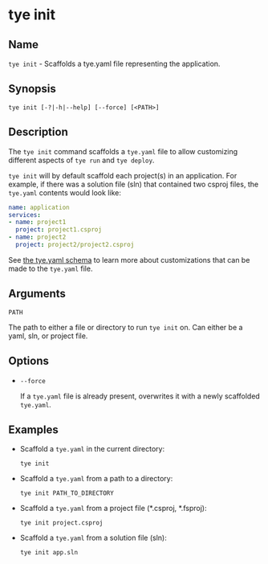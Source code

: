 # tye init

## Name

`tye init` - Scaffolds a tye.yaml file representing the application.

## Synopsis

```text
tye init [-?|-h|--help] [--force] [<PATH>]
```

## Description

The `tye init` command scaffolds a `tye.yaml` file to allow customizing different aspects of `tye run` and `tye deploy`.

`tye init` will by default scaffold each project(s) in an application. For example, if there was a solution file (sln) that contained two csproj files, the `tye.yaml` contents would look like:

```yaml
name: application
services:
- name: project1
  project: project1.csproj
- name: project2
  project: project2/project2.csproj
```

See [the tye.yaml schema](/docs/reference/schema.md) to learn more about customizations that can be made to the `tye.yaml` file.

## Arguments

`PATH`

The path to either a file or directory to run `tye init` on. Can either be a yaml, sln, or project file.

## Options

- `--force`

    If a `tye.yaml` file is already present, overwrites it with a newly scaffolded `tye.yaml`.

## Examples

- Scaffold a `tye.yaml` in the current directory:

    ```text
    tye init
    ```

- Scaffold a `tye.yaml` from a path to a directory:

    ```text
    tye init PATH_TO_DIRECTORY
    ```

- Scaffold a `tye.yaml` from a project file (*.csproj, *.fsproj):

    ```text
    tye init project.csproj
    ```

- Scaffold a `tye.yaml` from a solution file (sln):

    ```text
    tye init app.sln
    ```
